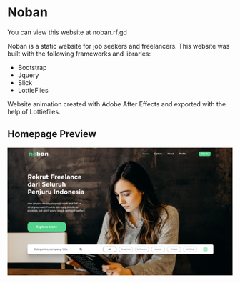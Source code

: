 # Noban
You can view this website at noban.rf.gd

Noban is a static website for job seekers and freelancers. 
This website was built with the following frameworks and libraries:

- Bootstrap
- Jquery
- Slick
- LottieFiles

Website animation created with Adobe After Effects and exported with the help of Lottiefiles.

## Homepage Preview

![alt text](https://github.com/anthonywsss/noban/blob/main/img/Preview.png?raw=true)
